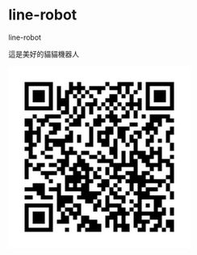 # line-robot
line-robot

這是美好的貓貓機器人

![image](https://github.com/leeihou021/line-robot/blob/master/440ltvcp.png)
